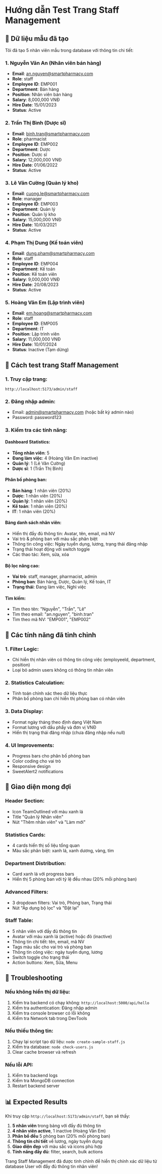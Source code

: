 # Hướng dẫn Test Trang Staff Management

## 🎯 Dữ liệu mẫu đã tạo

Tôi đã tạo 5 nhân viên mẫu trong database với thông tin chi tiết:

### 1. Nguyễn Văn An (Nhân viên bán hàng)
- **Email**: an.nguyen@smartpharmacy.com
- **Role**: staff
- **Employee ID**: EMP001
- **Department**: Bán hàng
- **Position**: Nhân viên bán hàng
- **Salary**: 8,000,000 VNĐ
- **Hire Date**: 15/01/2023
- **Status**: Active

### 2. Trần Thị Bình (Dược sĩ)
- **Email**: binh.tran@smartpharmacy.com
- **Role**: pharmacist
- **Employee ID**: EMP002
- **Department**: Dược
- **Position**: Dược sĩ
- **Salary**: 12,000,000 VNĐ
- **Hire Date**: 01/06/2022
- **Status**: Active

### 3. Lê Văn Cường (Quản lý kho)
- **Email**: cuong.le@smartpharmacy.com
- **Role**: manager
- **Employee ID**: EMP003
- **Department**: Quản lý
- **Position**: Quản lý kho
- **Salary**: 15,000,000 VNĐ
- **Hire Date**: 10/03/2021
- **Status**: Active

### 4. Phạm Thị Dung (Kế toán viên)
- **Email**: dung.pham@smartpharmacy.com
- **Role**: staff
- **Employee ID**: EMP004
- **Department**: Kế toán
- **Position**: Kế toán viên
- **Salary**: 9,000,000 VNĐ
- **Hire Date**: 20/08/2023
- **Status**: Active

### 5. Hoàng Văn Em (Lập trình viên)
- **Email**: em.hoang@smartpharmacy.com
- **Role**: staff
- **Employee ID**: EMP005
- **Department**: IT
- **Position**: Lập trình viên
- **Salary**: 11,000,000 VNĐ
- **Hire Date**: 10/01/2024
- **Status**: Inactive (Tạm dừng)

## 🚀 Cách test trang Staff Management

### 1. Truy cập trang:
```
http://localhost:5173/admin/staff
```

### 2. Đăng nhập admin:
- Email: admin@smartpharmacy.com (hoặc bất kỳ admin nào)
- Password: password123

### 3. Kiểm tra các tính năng:

#### Dashboard Statistics:
- **Tổng nhân viên**: 5
- **Đang làm việc**: 4 (Hoàng Văn Em inactive)
- **Quản lý**: 1 (Lê Văn Cường)
- **Dược sĩ**: 1 (Trần Thị Bình)

#### Phân bố phòng ban:
- **Bán hàng**: 1 nhân viên (20%)
- **Dược**: 1 nhân viên (20%)
- **Quản lý**: 1 nhân viên (20%)
- **Kế toán**: 1 nhân viên (20%)
- **IT**: 1 nhân viên (20%)

#### Bảng danh sách nhân viên:
- Hiển thị đầy đủ thông tin: Avatar, tên, email, mã NV
- Vai trò & phòng ban với màu sắc phân biệt
- Thông tin công việc: Ngày tuyển dụng, lương, trạng thái đăng nhập
- Trạng thái hoạt động với switch toggle
- Các thao tác: Xem, sửa, xóa

#### Bộ lọc nâng cao:
- **Vai trò**: staff, manager, pharmacist, admin
- **Phòng ban**: Bán hàng, Dược, Quản lý, Kế toán, IT
- **Trạng thái**: Đang làm việc, Nghỉ việc

#### Tìm kiếm:
- Tìm theo tên: "Nguyễn", "Trần", "Lê"
- Tìm theo email: "an.nguyen", "binh.tran"
- Tìm theo mã NV: "EMP001", "EMP002"

## 🔧 Các tính năng đã tinh chỉnh

### 1. Filter Logic:
- Chỉ hiển thị nhân viên có thông tin công việc (employeeId, department, position)
- Loại bỏ admin users không có thông tin nhân viên

### 2. Statistics Calculation:
- Tính toán chính xác theo dữ liệu thực
- Phân bố phòng ban chỉ hiển thị phòng ban có nhân viên

### 3. Data Display:
- Format ngày tháng theo định dạng Việt Nam
- Format lương với dấu phẩy và đơn vị VNĐ
- Hiển thị trạng thái đăng nhập (chưa đăng nhập nếu null)

### 4. UI Improvements:
- Progress bars cho phân bố phòng ban
- Color coding cho vai trò
- Responsive design
- SweetAlert2 notifications

## 🎨 Giao diện mong đợi

### Header Section:
- Icon TeamOutlined với màu xanh lá
- Title "Quản lý Nhân viên"
- Nút "Thêm nhân viên" và "Làm mới"

### Statistics Cards:
- 4 cards hiển thị số liệu tổng quan
- Màu sắc phân biệt: xanh lá, xanh dương, vàng, tím

### Department Distribution:
- Card xanh lá với progress bars
- Hiển thị 5 phòng ban với tỷ lệ đều nhau (20% mỗi phòng ban)

### Advanced Filters:
- 3 dropdown filters: Vai trò, Phòng ban, Trạng thái
- Nút "Áp dụng bộ lọc" và "Đặt lại"

### Staff Table:
- 5 nhân viên với đầy đủ thông tin
- Avatar với màu xanh lá (active) hoặc đỏ (inactive)
- Thông tin chi tiết: tên, email, mã NV
- Tags màu sắc cho vai trò và phòng ban
- Thông tin công việc: ngày tuyển dụng, lương
- Switch toggle cho trạng thái
- Action buttons: Xem, Sửa, Menu

## 🐛 Troubleshooting

### Nếu không hiển thị dữ liệu:
1. Kiểm tra backend có chạy không: `http://localhost:5000/api/hello`
2. Kiểm tra authentication: Đăng nhập admin
3. Kiểm tra console browser có lỗi không
4. Kiểm tra Network tab trong DevTools

### Nếu thiếu thông tin:
1. Chạy lại script tạo dữ liệu: `node create-sample-staff.js`
2. Kiểm tra database: `node check-users.js`
3. Clear cache browser và refresh

### Nếu lỗi API:
1. Kiểm tra backend logs
2. Kiểm tra MongoDB connection
3. Restart backend server

## 📊 Expected Results

Khi truy cập `http://localhost:5173/admin/staff`, bạn sẽ thấy:

1. **5 nhân viên** trong bảng với đầy đủ thông tin
2. **4 nhân viên active**, 1 inactive (Hoàng Văn Em)
3. **Phân bố đều** 5 phòng ban (20% mỗi phòng ban)
4. **Thông tin chi tiết** về lương, ngày tuyển dụng
5. **Giao diện đẹp** với màu sắc và icons phù hợp
6. **Tính năng đầy đủ**: filter, search, bulk actions

Trang Staff Management đã được tinh chỉnh để hiển thị chính xác dữ liệu từ database User với đầy đủ thông tin nhân viên!
